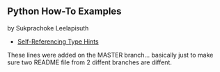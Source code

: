 ## Python How-To Examples

by Sukprachoke Leelapisuth

* [Self-Referencing Type Hints](self-referencing-hints.md)

These lines were added on the MASTER branch...
basically just to make sure two README file from 2 diffent branches are diffent.

